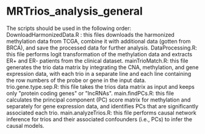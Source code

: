 # MRTrios_analysis_general

The scripts should be used in the following order:
DownloadHarmonizedData.R : this files downloads the harmonized methylation data from TCGA, combine it with additional data (gotten from BRCA), and save the processed data for further analysis.
DataProcessing.R: this file performs logit transformation of the methylation data and extracts ER+ and ER- patients from the clinical dataset.
mainTrioMatch.R: this file generates the trio data matrix by integrating the CNA, methylation, and gene expression data, with each trio in a separate line and each line containing the row numbers of the probe or gene in the input data.
trio.gene.type.sep.R: this file takes the trios data matrix as input and keeps only "protein coding genes" or "lncRNAs".
main.findPCs.R: this file calculates the principal component (PC) score matrix for methylation and separately for gene expression data, and identifies PCs that are significantly associated each trio.
main.analyzeTrios.R: this file performs causal network inference for trios and their associated confounders (i.e., PCs) to infer the causal models.
